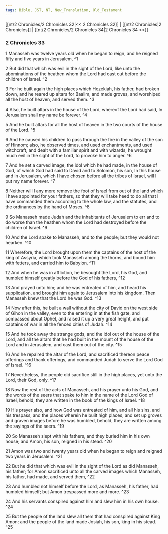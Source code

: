 ```yaml
---
tags: Bible, JST, NT, New_Translation, Old_Testament
---
```


[[nt/2 Chronicles/2 Chronicles 32|<< 2 Chronicles 32]] | [[nt/2 Chronicles|2 Chronicles]] | [[nt/2 Chronicles/2 Chronicles 34|2 Chronicles 34 >>]]

### 2 Chronicles 33

1 Manasseh was twelve years old when he began to reign, and he reigned fifty and five years in Jerusalem,  ^1

2 But did that which was evil in the sight of the Lord, like unto the abominations of the heathen whom the Lord had cast out before the children of Israel.  ^2

3 For he built again the high places which Hezekiah, his father, had broken down, and he reared up altars for Baalim, and made groves, and worshiped all the host of heaven, and served them.  ^3

4 Also, he built altars in the house of the Lord, whereof the Lord had said, In Jerusalem shall my name be forever.  ^4

5 And he built altars for all the host of heaven in the two courts of the house of the Lord.  ^5

6 And he caused his children to pass through the fire in the valley of the son of Hinnom; also, he observed times, and used enchantments, and used witchcraft, and dealt with a familiar spirit and with wizards; he wrought much evil in the sight of the Lord, to provoke him to anger.  ^6

7 And he set a carved image, the idol which he had made, in the house of God, of which God had said to David and to Solomon, his son, In this house and in Jerusalem, which I have chosen before all the tribes of Israel, will I put my name forever.  ^7

8 Neither will I any more remove the foot of Israel from out of the land which I have appointed for your fathers, so that they will take heed to do all that I have commanded them according to the whole law, and the statutes, and the ordinances by the hand of Moses.  ^8

9 So Manasseh made Judah and the inhabitants of Jerusalem to err and to do worse than the heathen whom the Lord had destroyed before the children of Israel.  ^9

10 And the Lord spake to Manasseh, and to the people; but they would not hearken.  ^10

11 Wherefore, the Lord brought upon them the captains of the host of the king of Assyria, which took Manasseh among the thorns, and bound him with fetters, and carried him to Babylon.  ^11

12 And when he was in affliction, he besought the Lord, his God, and humbled himself greatly before the God of his fathers,  ^12

13 And prayed unto him; and he was entreated of him, and heard his supplication, and brought him again to Jerusalem into his kingdom. Then Manasseh knew that the Lord he was God.  ^13

14 Now after this, he built a wall without the city of David on the west side of Gihon in the valley, even to the entering in at the fish gate, and compassed about Ophel, and raised it up a very great height, and put captains of war in all the fenced cities of Judah.  ^14

15 And he took away the strange gods, and the idol out of the house of the Lord, and all the altars that he had built in the mount of the house of the Lord and in Jerusalem, and cast them out of the city.  ^15

16 And he repaired the altar of the Lord, and sacrificed thereon peace offerings and thank offerings, and commanded Judah to serve the Lord God of Israel.  ^16

17 Nevertheless, the people did sacrifice still in the high places, yet unto the Lord, their God, only.  ^17

18 Now the rest of the acts of Manasseh, and his prayer unto his God, and the words of the seers that spake to him in the name of the Lord God of Israel, behold, they are written in the book of the kings of Israel.  ^18

19 His prayer also, and how God was entreated of him, and all his sins, and his trespass, and the places wherein he built high places, and set up groves and graven images before he was humbled, behold, they are written among the sayings of the seers.  ^19

20 So Manasseh slept with his fathers, and they buried him in his own house; and Amon, his son, reigned in his stead.  ^20

21 Amon was two and twenty years old when he began to reign and reigned two years in Jerusalem.  ^21

22 But he did that which was evil in the sight of the Lord as did Manasseh, his father; for Amon sacrificed unto all the carved images which Manasseh, his father, had made, and served them,  ^22

23 And humbled not himself before the Lord, as Manasseh, his father, had humbled himself; but Amon trespassed more and more.  ^23

24 And his servants conspired against him and slew him in his own house.  ^24

25 But the people of the land slew all them that had conspired against King Amon; and the people of the land made Josiah, his son, king in his stead.  ^25

 

